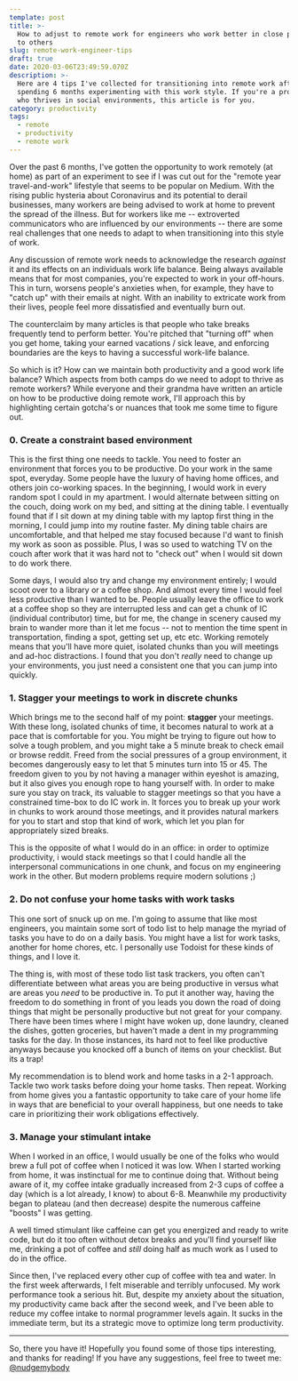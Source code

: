 ```yaml
---
template: post
title: >-
  How to adjust to remote work for engineers who work better in close proximity
  to others
slug: remote-work-engineer-tips
draft: true
date: 2020-03-06T23:49:59.070Z
description: >-
  Here are 4 tips I've collected for transitioning into remote work after
  spending 6 months experimenting with this work style. If you're a programmer
  who thrives in social environments, this article is for you.  
category: productivity
tags:
  - remote
  - productivity
  - remote work
---
```

Over the past 6 months, I've gotten the opportunity to work remotely (at home) as part of an experiment to see if I was cut out for the "remote year travel-and-work" lifestyle that seems to be popular on Medium. With the rising public hysteria about Coronavirus and its potential to derail businesses, many workers are being advised to work at home to prevent the spread of the illness. But for workers like me -- extroverted communicators who are influenced by our environments -- there are some real challenges that one needs to adapt to when transitioning into this style of work. 

Any discussion of remote work needs to acknowledge the research *against* it and its effects on an individuals work life balance. Being always available means that for most companies, you're expected to work in your off-hours. This in turn, worsens people's anxieties when, for example, they have to "catch up" with their emails at night. With an inability to extricate work from their lives, people feel more dissatisfied and eventually burn out.  

The counterclaim by many articles is that people who take breaks frequently tend to perform better. You're pitched that "turning off" when you get home, taking your earned vacations / sick leave, and enforcing boundaries are the keys to having a successful work-life balance.

So which is it? How can we maintain both productivity and a good work life balance? Which aspects from both camps do we need to adopt to thrive as remote workers? While everyone and their grandma have written an article on how to be productive doing remote work, I'll approach this by highlighting certain gotcha's or nuances that took me some time to figure out. 

### 0. Create a constraint based environment

This is the first thing one needs to tackle. You need to foster an environment that forces you to be productive. Do your work in the same spot, everyday. Some people have the luxury of having home offices, and others join co-working spaces. In the beginning, I would work in every random spot I could in my apartment. I would alternate between sitting on the couch, doing work on my bed, and sitting at the dining table. I eventually found that if I sit down at my dining table with my laptop first thing in the morning, I could jump into my routine faster. My dining table chairs are uncomfortable, and that helped me stay focused because I'd want to finish my work as soon as possible. Plus, I was so used to watching TV on the couch after work that it was hard not to "check out" when I would sit down to do work there. 

 Some days, I would also try and change my environment entirely; I would scoot over to a library or a coffee shop. And almost every time I would feel less productive than I wanted to be. People usually leave the office to work at a coffee shop so they are interrupted less and can get a chunk of IC (individual contributor) time, but for me, the change in scenery caused my brain to wander more than it let me focus -- not to mention the time spent in transportation, finding a spot, getting set up, etc etc. Working remotely means that you'll have more quiet, isolated chunks than you will meetings and ad-hoc distractions. I found that you don't *really* need to change up your environments, you just need a consistent one that you can jump into quickly.

### 1. Stagger your meetings to work in discrete chunks

Which brings me to the second half of my point: **stagger** your meetings. With these long, isolated chunks of time, it becomes natural to work at a pace that is comfortable for you. You might be trying to figure out how to solve a tough problem, and you might take a 5 minute break to check email or browse reddit. Freed from the social pressures of a group environment, it becomes dangerously easy to let that 5 minutes turn into 15 or 45. The freedom given to you by not having a manager within eyeshot is amazing, but it also gives you enough rope to hang yourself with. In order to make sure you stay on track, its valuable to stagger meetings so that you have a constrained time-box to do IC work in. It forces you to break up your work in chunks to work around those meetings, and it provides natural markers for you to start and stop that kind of work, which let you plan for appropriately sized breaks. 

This is the opposite of what I would do in an office: in order to optimize productivity, i would stack meetings so that I could handle all the interpersonal communications in one chunk, and focus on my engineering work in the other. But modern problems require modern solutions ;)

### 2. Do not confuse your home tasks with work tasks

This one sort of snuck up on me. I'm going to assume that like most engineers, you maintain some sort of todo list to help manage the myriad of tasks you have to do on a daily basis. You might have a list for work tasks, another for home chores, etc. I personally use Todoist for these kinds of things, and I love it. 

The thing is, with most of these todo list task trackers, you often can't differentiate between what areas you are being productive in versus what are areas you *need* to be productive in. To put it another way, having the freedom to do something in front of you leads you down the road of doing things that might be personally productive but not great for your company. There have been times where I might have woken up, done laundry, cleaned the dishes, gotten groceries, but haven't made a dent in my programming tasks for the day. In those instances, its hard not to feel like productive anyways because you knocked off a bunch of items on your checklist. But its a trap! 

My recommendation is to blend work and home tasks in a 2-1 approach. Tackle two work tasks before doing your home tasks. Then repeat. Working from home gives you a fantastic opportunity to take care of your home life in ways that are beneficial to your overall happiness, but one needs to take care in prioritizing their work obligations effectively.

### 3. Manage your stimulant intake

When I worked in an office, I would usually be one of the folks who would brew a full pot of coffee when I noticed it was low. When I started working from home, it was instinctual for me to continue doing that. Without being aware of it, my coffee intake gradually increased from 2-3 cups of coffee a day (which is a lot already, I know) to about 6-8. Meanwhile my productivity began to plateau (and then decrease) despite the numerous caffeine "boosts" I was getting. 

A well timed stimulant like caffeine can get you energized and ready to write code, but do it too often without detox breaks and you'll find yourself like me, drinking a pot of coffee and *still* doing half as much work as I used to do in the office.

Since then, I've replaced every other cup of coffee with tea and water. In the first week afterwards, I felt miserable and terribly unfocused. My work performance took a serious hit. But, despite my anxiety about the situation, my productivity came back after the second week, and I've been able to reduce my coffee intake to normal programmer levels again. It sucks in the immediate term, but its a strategic move to optimize long term productivity. 

- - -



So, there you have it! Hopefully you found some of those tips interesting, and thanks for reading! If you have any suggestions, feel free to tweet me: [@nudgemybody](https://twitter.com/nudgemybody)